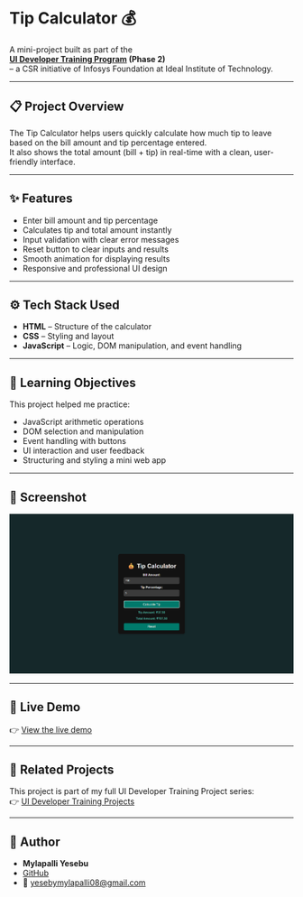 # Tip Calculator 💰

A mini-project built as part of the  
**[UI Developer Training Program](https://github.com/MylapalliYesebu/UI-Developer-Training-Projects.git) (Phase 2)**  
– a CSR initiative of Infosys Foundation at Ideal Institute of Technology.

---

## 📋 Project Overview

The Tip Calculator helps users quickly calculate how much tip to leave based on the bill amount and tip percentage entered.  
It also shows the total amount (bill + tip) in real-time with a clean, user-friendly interface.

---

## ✨ Features

- Enter bill amount and tip percentage  
- Calculates tip and total amount instantly  
- Input validation with clear error messages  
- Reset button to clear inputs and results  
- Smooth animation for displaying results  
- Responsive and professional UI design  

---

## ⚙️ Tech Stack Used

- **HTML** – Structure of the calculator  
- **CSS** – Styling and layout  
- **JavaScript** – Logic, DOM manipulation, and event handling  

---

## 🧠 Learning Objectives

This project helped me practice:

- JavaScript arithmetic operations  
- DOM selection and manipulation  
- Event handling with buttons  
- UI interaction and user feedback  
- Structuring and styling a mini web app  

---

## 📸 Screenshot

![Tip Calculator Screenshot](image.png)  


---

## 🧪 Live Demo

👉 [View the live demo](https://MylapalliYesebu.github.io/Tip-Calculator/)  


---

## 🔗 Related Projects

This project is part of my full UI Developer Training Project series:  
👉 [UI Developer Training Projects](https://github.com/MylapalliYesebu/UI-Developer-Training-Projects)  

---

## 👤 Author

- **Mylapalli Yesebu**  
- [GitHub](https://github.com/MylapalliYesebu)  
- 📧 [yesebymylapalli08@gmail.com](mailto:yesebymylapalli08@gmail.com)
